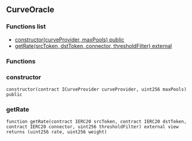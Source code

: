 
## CurveOracle

### Functions list
- [constructor(curveProvider, maxPools) public](#constructor)
- [getRate(srcToken, dstToken, connector, thresholdFilter) external](#getrate)

### Functions
### constructor

```solidity
constructor(contract ICurveProvider curveProvider, uint256 maxPools) public
```

### getRate

```solidity
function getRate(contract IERC20 srcToken, contract IERC20 dstToken, contract IERC20 connector, uint256 thresholdFilter) external view returns (uint256 rate, uint256 weight)
```

